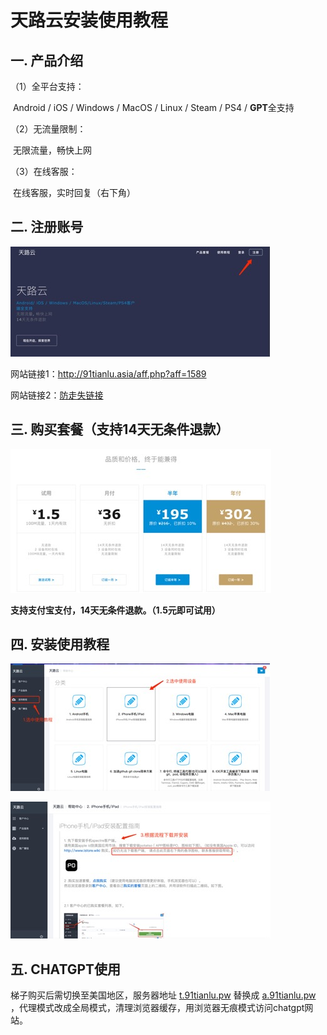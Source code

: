 # 天路云安装使用教程

## 一. 产品介绍

（1）全平台支持：

​    Android / iOS / Windows / MacOS / Linux / Steam / PS4 / **GPT**全支持

 

（2）无流量限制：

​    无限流量，畅快上网

 

（3）在线客服：

​    在线客服，实时回复（右下角）

 

 

## 二. 注册账号

![img](./images/clip_image002.png)

网站链接1：http://91tianlu.asia/aff.php?aff=1589

网站链接2：[防走失链接](https://aaronstardust.github.io/)

 

 

 

## 三. 购买套餐（支持14天无条件退款）

![img](./images/clip_image004.png)

 

**支持支付宝支付，14天无条件退款。（1.5元即可试用）**

 

 

 

 

 

 

 

 

## 四. 安装使用教程

![img](./images/clip_image006.png)

![img](./images/clip_image008.png)

 

 

 

 

 

 

 

 

 

## 五. CHATGPT使用

梯子购买后需切换至美国地区，服务器地址 [t.91tianlu.pw](http://t.91tianlu.pw/) 替换成 [a.91tianlu.pw](http://a.91tianlu.pw/) ，代理模式改成全局模式，清理浏览器缓存，用浏览器无痕模式访问chatgpt网站。

